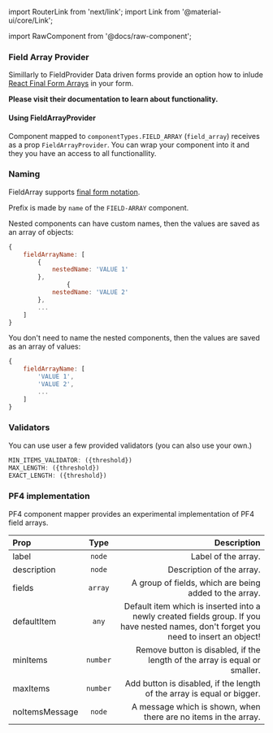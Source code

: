 import RouterLink from 'next/link';
import Link from '@material-ui/core/Link';

import RawComponent from '@docs/raw-component';

### Field Array Provider

Simillarly to <RouterLink href='/renderer/field-provider'><Link>FieldProvider</Link></RouterLink> Data driven forms provide an option how to inlude <a href='https://github.com/final-form/react-final-form-arrays'>React Final Form Arrays</a> in your form.

<b>Please visit their documentation to learn about functionality.</b>

#### Using FieldArrayProvider

Component mapped to `componentTypes.FIELD_ARRAY` (`field_array`) receives as a prop `FieldArrayProvider`. You can wrap your component into it and they you have an access to all functionallity.

<RawComponent source="field-array/form-fields-mapper" />

### Naming

FieldArray supports [final form notation](https://final-form.org/docs/final-form/field-names).

Prefix is made by `name` of the `FIELD-ARRAY` component.

Nested components can have custom names, then the values are saved as an array of objects:

```jsx
{
    fieldArrayName: [
        {
            nestedName: 'VALUE 1'
        },
                {
            nestedName: 'VALUE 2'
        },
        ...
    ]
}
```

You don't need to name the nested components, then the values are saved as an array of values:

```jsx
{
    fieldArrayName: [
        'VALUE 1',
        'VALUE 2',
        ...
    ]
}
```

### Validators

You can use user a few provided validators (you can also use your <RouterLink href='/renderer/validators'><Link>own</Link></RouterLink>.)

```jsx
MIN_ITEMS_VALIDATOR: ({threshold})
MAX_LENGTH: ({threshold})
EXACT_LENGTH: ({threshold})
```


### PF4 implementation

PF4 component mapper provides an experimental implementation of PF4 field arrays.

|Prop|Type|Description|
|:---|:--:|----------:|
|label|`node`|Label of the array.|
|description|`node`|Description of the array.|
|fields|`array`|A group of fields, which are being added to the array.|
|defaultItem|`any`|Default item which is inserted into a newly created fields group. If you have nested names, don't forget you need to insert an object!|
|minItems|`number`|Remove button is disabled, if the length of the array is equal or smaller.|
|maxItems|`number`|Add button is disabled, if the length of the array is equal or bigger.|
|noItemsMessage|`node`|A message which is shown, when there are no items in the array.|

<RawComponent source="field-array/pf4-demo" />
